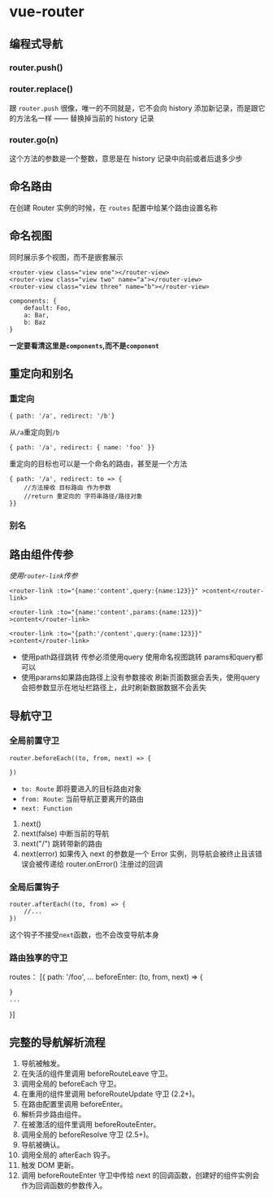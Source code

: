# vue-router

## 编程式导航

### router.push()

### router.replace()
跟 `router.push` 很像，唯一的不同就是，它不会向 history 添加新记录，而是跟它的方法名一样 —— 替换掉当前的 history 记录
### router.go(n)
这个方法的参数是一个整数，意思是在 history 记录中向前或者后退多少步

## 命名路由
在创建 Router 实例的时候，在 `routes` 配置中给某个路由设置名称


## 命名视图
同时展示多个视图，而不是嵌套展示
``` 
<router-view class="view one"></router-view>
<router-view class="view two" name="a"></router-view>
<router-view class="view three" name="b"></router-view>
```
```
components: {
    default: Foo,
    a: Bar,
    b: Baz
}
```
**一定要看清这里是`components`,而不是`component`**

## 重定向和别名
### 重定向
```
{ path: '/a', redirect: '/b'}
```
从`/a`重定向到`/b`

```
{ path: '/a', redirect: { name: 'foo' }}
```

重定向的目标也可以是一个命名的路由，甚至是一个方法 
```
{ path: '/a', redirect: to => {
    //方法接收 目标路由 作为参数
    //return 重定向的 字符串路径/路径对象
}}
```
### 别名 

## 路由组件传参
*使用`router-link`传参*
```
<router-link :to="{name:'content',query:{name:123}}" >content</router-link>

<router-link :to="{name:'content',params:{name:123}}" >content</router-link>

<router-link :to="{path:'/content',query:{name:123}}" >content</router-link>
```
* 使用path路径跳转 传参必须使用query 使用命名视图跳转 params和query都可以 
* 使用params如果路由路径上没有参数接收 刷新页面数据会丢失，使用query会把参数显示在地址栏路径上，此时刷新数据数据不会丢失

## 导航守卫

### 全局前置守卫
```
router.beforeEach((to, from, next) => {

})
```
* `to: Route` 即将要进入的目标路由对象
* `from: Route`: 当前导航正要离开的路由
* `next: Function `
1. next() 
2. next(false) 中断当前的导航
3. next("/") 跳转带新的路由
3. next(error) 如果传入 next 的参数是一个 Error 实例，则导航会被终止且该错误会被传递给 router.onError() 注册过的回调

### 全局后置钩子
```
router.afterEach((to, from) => {
    //...
})
```
这个钩子不接受`next`函数，也不会改变导航本身

### 路由独享的守卫
routes： [{
    path: '/foo',
    ...
    beforeEnter: (to, from, next) => {

    }
    ...
}]

## 完整的导航解析流程

1.  导航被触发。
2.  在失活的组件里调用 beforeRouteLeave 守卫。
3.  调用全局的 beforeEach 守卫。
4.  在重用的组件里调用 beforeRouteUpdate 守卫 (2.2+)。
5.  在路由配置里调用 beforeEnter。
6.  解析异步路由组件。
7.  在被激活的组件里调用 beforeRouteEnter。
8.  调用全局的 beforeResolve 守卫 (2.5+)。
9.  导航被确认。
10. 调用全局的 afterEach 钩子。
11. 触发 DOM 更新。
12. 调用 beforeRouteEnter 守卫中传给 next 的回调函数，创建好的组件实例会作为回调函数的参数传入。